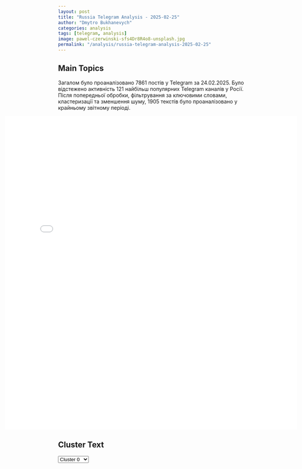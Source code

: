 ```yaml
---
layout: post
title: "Russia Telegram Analysis - 2025-02-25"
author: "Dmytro Bukhanevych"
categories: analysis
tags: [telegram, analysis]
image: pawel-czerwinski-sfs4Dr8R4o8-unsplash.jpg
permalink: "/analysis/russia-telegram-analysis-2025-02-25"
---
```


<style>
    /* Adjusting iframe-container styles */
    .wide-iframe-container {
        width: calc(100% + 30vw);  /* Extending the width */
        margin-left: -15vw;       /* Negative margin to push to the left */
        overflow: hidden;         /* In case the iframe content spills over */
    }

    .wide-iframe-container iframe {
        width: 100%;  /* Making the iframe take the full width of its container */
        border: none; /* Removing any borders from the iframe */
    }

    /* Toggle mechanism */
    .hidden {
        display: none;
    }
    
    .show-content-target:checked + .show-content {
        display: block;
    }
</style>

<h2>Main Topics</h2>
<p>Загалом було проаналізовано 7861 постів у Telegram за 24.02.2025. Було відстежено активність 121 найбільш популярних Telegram каналів у Росії. Після попередньої обробки, фільтрування за ключовими словами, кластеризації та зменшення шуму, 1905 текстів було проаналізовано у крайньому звітному періоді.</p>
<!-- Embedding Main Plotly Visualization -->
<div class="wide-iframe-container">
    <iframe src="{{site.baseurl}}/visualizations/2025-02-25/fig_topics_time.html" height="850"></iframe>
</div>


<h2>Cluster Text</h2>

<!-- Dropdown to select a cluster -->
<select id="clusterSelector" onchange="displayClusterText()">
<option value="0">Cluster 0</option><option value="1">Cluster 1</option><option value="2">Cluster 2</option><option value="3">Cluster 3</option><option value="4">Cluster 4</option><option value="5">Cluster 5</option><option value="6">Cluster 6</option><option value="7">Cluster 7</option><option value="8">Cluster 8</option><option value="9">Cluster 9</option><option value="10">Cluster 10</option><option value="11">Cluster 11</option><option value="12">Cluster 12</option><option value="13">Cluster 13</option><option value="14">Cluster 14</option><option value="15">Cluster 15</option><option value="16">Cluster 16</option><option value="17">Cluster 17</option><option value="18">Cluster 18</option><option value="19">Cluster 19</option>
</select>

<!-- Display area for the selected cluster's text -->
<div id="clusterTextDisplay" class="hidden"></div>

<script type="text/javascript">
    var clusterDetails = {"0": "<b>Total Posts:</b> 719<br><b>Date:</b> 2025-02-24 20:57:53+00:00<br><b>Author:</b> e1_news<br><b>Link:</b> https://t.me/s/e1_news/176972<br><b>Subscribers:</b> 354816<br><b>Text:</b> \u0422\u0435\u043a\u0441\u0442: \u0412\u043b\u0430\u0434\u0438\u043c\u0438\u0440 \u041f\u0443\u0442\u0438\u043d \u0442\u043e\u043b\u044c\u043a\u043e \u0447\u0442\u043e \u043f\u0440\u043e\u0432\u0435\u043b \u0441\u043e\u0432\u0435\u0449\u0430\u043d\u0438\u0435 \u043f\u043e \u0440\u0435\u0434\u043a\u043e\u0437\u0435\u043c\u0435\u043b\u044c\u043d\u044b\u043c \u043c\u0435\u0442\u0430\u043b\u043b\u0430\u043c. \u041e\u043d \u0441\u0434\u0435\u043b\u0430\u043b \u0440\u044f\u0434 \u0432\u0430\u0436\u043d\u044b\u0445 \u0437\u0430\u044f\u0432\u043b\u0435\u043d\u0438\u0439 \u043e \u0441\u043e\u0442\u0440\u0443\u0434\u043d\u0438\u0447\u0435\u0441\u0442\u0432\u0435 \u0420\u043e\u0441\u0441\u0438\u0438 \u0438 \u0421\u0428\u0410, \u0430 \u0442\u0430\u043a\u0436\u0435 \u043e \u0441\u0443\u0434\u044c\u0431\u0435 \u0423\u043a\u0440\u0430\u0438\u043d\u044b.\u041e \u0417\u0435\u043b\u0435\u043d\u0441\u043a\u043e\u043c:\u25aa\ufe0f\u043e\u043d \u0437\u0430\u0433\u043d\u0430\u043b \u0441\u0435\u0431\u044f \u0432 \u0442\u0443\u043f\u0438\u043a \u0443\u043a\u0430\u0437\u043e\u043c \u043e \u0437\u0430\u043f\u0440\u0435\u0442\u0435 \u043f\u0435\u0440\u0435\u0433\u043e\u0432\u043e\u0440\u043e\u0432 \u0441 \u0420\u0424;\u25aa\ufe0f\u0417\u0435\u043b\u0435\u043d\u0441\u043a\u0438\u0439 \u044f\u0432\u043b\u044f\u0435\u0442\u0441\u044f \u0444\u0430\u043a\u0442\u043e\u0440\u043e\u043c \u0440\u0430\u0437\u043b\u043e\u0436\u0435\u043d\u0438\u044f \u043e\u0431\u0449\u0435\u0441\u0442\u0432\u0430, \u0430\u0440\u043c\u0438\u0438 \u0438 \u0433\u043e\u0441\u0443\u0434\u0430\u0440\u0441\u0442\u0432\u0430 \u043d\u0430 \u0423\u043a\u0440\u0430\u0438\u043d\u0435, \u0435\u0433\u043e \u0443\u0445\u043e\u0434 \u0431\u044b\u043b \u0431\u044b \u0441\u0442\u0440\u0430\u043d\u0435 \u043d\u0430 \u0440\u0443\u043a\u0443;\u25aa\ufe0f\u0417\u0435\u043b\u0435\u043d\u0441\u043a\u0438\u0439 \u0438\u0437\u0431\u0435\u0433\u0430\u0435\u0442 \u0432\u044b\u0431\u043e\u0440\u043e\u0432, \u0442\u0430\u043a \u043a\u0430\u043a \u0435\u0433\u043e \u0448\u0430\u043d\u0441\u044b \u043f\u043e\u0431\u0435\u0434\u0438\u0442\u044c \u043d\u0430 \u043d\u0438\u0445 \u043d\u0443\u043b\u0435\u0432\u044b\u0435;\u2014 \u0414\u0435\u043b\u043e \u0432 \u0442\u043e\u043c, \u0447\u0442\u043e [\u0417\u0435\u043b\u0435\u043d\u0441\u043a\u0438\u0439] \u0443\u043a\u043b\u043e\u043d\u044f\u0435\u0442\u0441\u044f \u043e\u0442 \u044d\u0442\u0438\u0445 \u043f\u0435\u0440\u0435\u0433\u043e\u0432\u043e\u0440\u043e\u0432. \u041f\u043e\u0447\u0435\u043c\u0443? \u041f\u043e\u0442\u043e\u043c\u0443 \u0447\u0442\u043e \u0432 \u0441\u043b\u0443\u0447\u0430\u0435 \u043d\u0430\u0447\u0430\u043b\u0430 \u044d\u0442\u0438\u0445 \u043f\u0435\u0440\u0435\u0433\u043e\u0432\u043e\u0440\u043e\u0432, \u044d\u0442\u043e \u0440\u0430\u043d\u043e \u0438\u043b\u0438 \u043f\u043e\u0437\u0434\u043d\u043e, \u0441\u043a\u043e\u0440\u0435\u0435 \u0432\u0441\u0435\u0433\u043e, \u0434\u043e\u0441\u0442\u0430\u0442\u043e\u0447\u043d\u043e \u0431\u044b\u0441\u0442\u0440\u043e, \u043f\u0440\u0438\u0432\u0435\u0434\u0435\u0442 \u043a \u043d\u0435\u043e\u0431\u0445\u043e\u0434\u0438\u043c\u043e\u0441\u0442\u0438 \u043e\u0442\u043c\u0435\u043d\u044b \u0432\u043e\u0435\u043d\u043d\u043e\u0433\u043e \u043f\u043e\u043b\u043e\u0436\u0435\u043d\u0438\u044f. \u0410 \u043a\u0430\u043a \u0442\u043e\u043b\u044c\u043a\u043e \u044d\u0442\u043e \u043f\u0440\u043e\u0438\u0437\u043e\u0439\u0434\u0435\u0442, \u0441\u0440\u0430\u0437\u0443 \u043d\u0430\u0434\u043e \u0438\u0434\u0442\u0438 \u043d\u0430 \u0432\u044b\u0431\u043e\u0440\u044b, \u2014 \u0441\u043a\u0430\u0437\u0430\u043b \u041f\u0443\u0442\u0438\u043d \u0436\u0443\u0440\u043d\u0430\u043b\u0438\u0441\u0442\u0443 \u0412\u0413\u0422\u0420\u041a \u041f\u0430\u0432\u043b\u0443 \u0417\u0430\u0440\u0443\u0431\u0438\u043d\u0443.\u041e \u0432\u043e\u0437\u043c\u043e\u0436\u043d\u043e\u043c \u043c\u0438\u0440\u0435:\u25aa\ufe0f\u0420\u043e\u0441\u0441\u0438\u044f \u0438 \u0421\u0428\u0410 \u0445\u043e\u0442\u044f\u0442 \u0434\u043e\u0431\u0438\u0442\u044c\u0441\u044f \u043c\u0438\u0440\u0430 \u043d\u0430 \u0423\u043a\u0440\u0430\u0438\u043d\u0435 \u043a\u0430\u043a \u043c\u043e\u0436\u043d\u043e \u0441\u043a\u043e\u0440\u0435\u0435. \u041f\u0440\u0438 \u044d\u0442\u043e\u043c \u0420\u043e\u0441\u0441\u0438\u044f \u043d\u0438\u0447\u0435\u0433\u043e \u043d\u0435 \u0438\u043c\u0435\u0435\u0442 \u043f\u0440\u043e\u0442\u0438\u0432 \u0441\u043e\u0445\u0440\u0430\u043d\u0435\u043d\u0438\u044f \u0443\u043a\u0440\u0430\u0438\u043d\u0441\u043a\u043e\u0439 \u0433\u043e\u0441\u0443\u0434\u0430\u0440\u0441\u0442\u0432\u0435\u043d\u043d\u043e\u0441\u0442\u0438. \u041e\u0434\u043d\u0430\u043a\u043e, \u043f\u043e\u0434\u0447\u0435\u0440\u043a\u043d\u0443\u043b \u041f\u0443\u0442\u0438\u043d, \u0423\u043a\u0440\u0430\u0438\u043d\u0430 \u043d\u0435 \u0434\u043e\u043b\u0436\u043d\u0430 \u0438\u0441\u043f\u043e\u043b\u044c\u0437\u043e\u0432\u0430\u0442\u044c\u0441\u044f \u043a\u0430\u043a \u043f\u043b\u0430\u0446\u0434\u0430\u0440\u043c \u043f\u0440\u043e\u0442\u0438\u0432 \u0420\u0424.\u041e \u0441\u043e\u0442\u0440\u0443\u0434\u043d\u0438\u0447\u0435\u0441\u0442\u0432\u0435 \u0441 \u0421\u0428\u0410:\u25aa\ufe0f\u041f\u0443\u0442\u0438\u043d \u043c\u043d\u043e\u0433\u043e \u0441\u043a\u0430\u0437\u0430\u043b \u043e \u0440\u0435\u0434\u043a\u043e\u0437\u0435\u043c\u0435\u043b\u044c\u043d\u044b\u0445 \u043c\u0435\u0442\u0430\u043b\u043b\u0430\u0445. \u041e\u043d \u043d\u0430\u0437\u0432\u0430\u043b \u0438\u0445 \u0432\u0430\u0436\u043d\u0435\u0439\u0448\u0435\u0439 \u0440\u0435\u0441\u0443\u0440\u0441\u043d\u043e\u0439 \u0431\u0430\u0437\u043e\u0439 \u0441\u043e\u0432\u0440\u0435\u043c\u0435\u043d\u043d\u043e\u0439 \u044d\u043a\u043e\u043d\u043e\u043c\u0438\u043a\u0438 \u0438 \u043f\u043e\u0434\u0447\u0435\u0440\u043a\u043d\u0443\u043b, \u0447\u0442\u043e \u0420\u043e\u0441\u0441\u0438\u044f \u2014 \u043e\u0434\u0438\u043d \u0438\u0437 \u043c\u0438\u0440\u043e\u0432\u044b\u0445 \u043b\u0438\u0434\u0435\u0440\u043e\u0432 \u043f\u043e \u0438\u043c \u0437\u0430\u043f\u0430\u0441\u0430\u043c. \u041f\u0440\u0438 \u044d\u0442\u043e\u043c \u0420\u043e\u0441\u0441\u0438\u044f \u0433\u043e\u0442\u043e\u0432\u0430 \u0441\u043e\u0442\u0440\u0443\u0434\u043d\u0438\u0447\u0430\u0442\u044c \u0441 \u0421\u0428\u0410 \u043f\u043e \u044d\u0442\u0438\u043c \u043c\u0435\u0442\u0430\u043b\u043b\u0430\u043c \u2014 \u0432 \u0442\u043e\u043c \u0447\u0438\u0441\u043b\u0435 \u0432 \u0414\u043e\u043d\u0431\u0430\u0441\u0441\u0435 \u0438 \u041d\u043e\u0432\u043e\u0440\u043e\u0441\u0441\u0438\u0438.\u25aa\ufe0f\u041f\u0440\u0435\u0437\u0438\u0434\u0435\u043d\u0442 \u043f\u0440\u0435\u0434\u043b\u043e\u0436\u0438\u043b \u043a\u043e\u043d\u043a\u0440\u0435\u0442\u043d\u044b\u0439 \u043f\u0440\u043e\u0435\u043a\u0442. \u0418\u043c \u043c\u043e\u0433\u043b\u0430 \u0431\u044b \u0431\u044b\u0442\u044c \u0441\u043e\u0432\u043c\u0435\u0441\u0442\u043d\u0430\u044f \u0440\u0430\u0431\u043e\u0442\u0430 \u0421\u0428\u0410 \u0438 \u0420\u0424 \u043f\u043e \u043f\u0440\u043e\u0438\u0437\u0432\u043e\u0434\u0441\u0442\u0432\u0443 \u0430\u043b\u044e\u043c\u0438\u043d\u0438\u044f \u0432 \u041a\u0440\u0430\u0441\u043d\u043e\u044f\u0440\u0441\u043a\u043e\u043c \u043a\u0440\u0430\u0435. \u041f\u0443\u0442\u0438\u043d \u0433\u043e\u0442\u043e\u0432 \u043f\u0440\u0438\u0433\u043b\u0430\u0441\u0438\u0442\u044c \u0442\u0443\u0434\u0430 \u0430\u043c\u0435\u0440\u0438\u043a\u0430\u043d\u0441\u043a\u0438\u0435 \u043a\u043e\u043c\u043f\u0430\u043d\u0438\u0438, \u0438\u043d\u0432\u0435\u0441\u0442\u0438\u0446\u0438\u0438 \u043f\u0440\u0435\u0437\u0438\u0434\u0435\u043d\u0442 \u043e\u0446\u0435\u043d\u0438\u043b \u0432 15 \u043c\u0438\u043b\u043b\u0438\u0430\u0440\u0434\u043e\u0432 \u0434\u043e\u043b\u043b\u0430\u0440\u043e\u0432.\u25aa\ufe0f\u0422\u0430\u043a\u0436\u0435 \u0420\u043e\u0441\u0441\u0438\u044f \u0433\u043e\u0442\u043e\u0432\u0430 \u0432\u043c\u0435\u0441\u0442\u0435 \u0441 \u0421\u0428\u0410 \u0441\u043e\u043a\u0440\u0430\u0449\u0430\u0442\u044c \u0432\u043e\u0435\u043d\u043d\u044b\u0435 \u0431\u044e\u0434\u0436\u0435\u0442\u044b. \u041f\u0443\u0442\u0438\u043d \u0441\u0447\u0438\u0442\u0430\u0435\u0442 \u0445\u043e\u0440\u043e\u0448\u0435\u0439 \u0438\u0434\u0435\u0435\u0439, \u0447\u0442\u043e\u0431\u044b \u0438 \u0421\u0428\u0410, \u0438 \u0420\u0424 \u0441\u043e\u043a\u0440\u0430\u0442\u0438\u043b\u0438 \u043e\u0431\u043e\u0440\u043e\u043d\u043d\u044b\u0435 \u0440\u0430\u0441\u0445\u043e\u0434\u044b \u043d\u0430 50%. \u0422\u0430\u043a\u0436\u0435 \u043a \u044d\u0442\u043e\u0439 \u0441\u0434\u0435\u043b\u043a\u0435 \u043c\u043e\u0433 \u0431\u044b \u043f\u0440\u0438\u0441\u043e\u0435\u0434\u0438\u043d\u0438\u0442\u044c\u0441\u044f \u041a\u0438\u0442\u0430\u0439.\ud83d\udd33 \u041f\u043e\u0434\u043f\u0438\u0448\u0438\u0441\u044c \u043d\u0430 @e1_news", "1": "<b>Total Posts:</b> 91<br><b>Date:</b> 2025-02-24 02:59:57+00:00<br><b>Author:</b> ostashkonews<br><b>Link:</b> https://t.me/s/OstashkoNews/171509<br><b>Subscribers:</b> 401696<br><b>Text:</b> \u0422\u0435\u043a\u0441\u0442: \ud83d\udd55 \u0413\u043b\u0430\u0432\u043d\u044b\u0435 \u0441\u043e\u0431\u044b\u0442\u0438\u044f \u043d\u0430 06:00:\u25aa\ufe0f\u0428\u0432\u0435\u0446\u0438\u044f \u043f\u0435\u0440\u0435\u0434\u0430\u0441\u0442 \u0423\u043a\u0440\u0430\u0438\u043d\u0435 \u0441\u0438\u0441\u0442\u0435\u043c\u044b \u041f\u0412\u041e \u043d\u0430 $113 \u043c\u043b\u043d\u25aa\ufe0f\u0423\u043a\u0440\u0430\u0438\u043d\u0430 \u0431\u0443\u0434\u0435\u0442 \u0432\u044b\u043f\u043b\u0430\u0447\u0438\u0432\u0430\u0442\u044c \u0421\u0428\u0410 \u043a\u043e\u043c\u043f\u0435\u043d\u0441\u0430\u0446\u0438\u044e \u0437\u0430 \u043f\u043e\u043c\u043e\u0449\u044c \u0441\u043e\u0442\u043d\u0438 \u043b\u0435\u0442 \u2014 The Economist\u25aa\ufe0f\u0421\u0428\u0410 \u043f\u0435\u0440\u0435\u0441\u043c\u0430\u0442\u0440\u0438\u0432\u0430\u044e\u0442 \u043f\u043e\u0434\u0445\u043e\u0434 \u043a \u043e\u0442\u043d\u043e\u0448\u0435\u043d\u0438\u044f\u043c \u0441 \u0420\u043e\u0441\u0441\u0438\u0435\u0439 \u2014 \u041c\u0430\u0439\u043a \u0423\u043e\u043b\u0442\u0446\u25aa\ufe0f\u0417\u0435\u043b\u0435\u043d\u0441\u043a\u0438\u0439 \u0437\u0430\u044f\u0432\u0438\u043b \u043e \u043f\u043b\u0430\u043d\u0430\u0445 \u0441\u043e\u0437\u0434\u0430\u0442\u044c \u00ab\u041d\u0410\u0422\u041e \u0432\u043d\u0443\u0442\u0440\u0438 \u0423\u043a\u0440\u0430\u0438\u043d\u044b\u00bb", "2": "<b>Total Posts:</b> 124<br><b>Date:</b> 2025-02-24 16:52:23+00:00<br><b>Author:</b> solovievlive<br><b>Link:</b> https://t.me/s/SolovievLive/312665<br><b>Subscribers:</b> 1299458<br><b>Text:</b> \u0422\u0435\u043a\u0441\u0442: \ud83d\udd34\ud83d\udd34\ud83d\udd34 \u0421\u043e\u0435\u0434\u0438\u043d\u0435\u043d\u043d\u044b\u0435 \u0428\u0442\u0430\u0442\u044b \u043d\u0435 \u043f\u043e\u0434\u0434\u0435\u0440\u0436\u0438\u0432\u0430\u044e\u0442 \u0430\u043d\u0442\u0438\u0440\u043e\u0441\u0441\u0438\u0439\u0441\u043a\u0438\u0439 \u043f\u0440\u043e\u0435\u043a\u0442 \u0440\u0435\u0437\u043e\u043b\u044e\u0446\u0438\u0438 \u0413\u0435\u043d\u0430\u0441\u0441\u0430\u043c\u0431\u043b\u0435\u0438 \u041e\u041e\u041d \u043f\u043e \u0423\u043a\u0440\u0430\u0438\u043d\u0435, \u043f\u0440\u0438\u0437\u044b\u0432\u0430\u044e\u0442 \u0435\u0433\u043e \u043e\u0442\u043e\u0437\u0432\u0430\u0442\u044c, \u0441\u043e\u043e\u0431\u0449\u0438\u043b\u0430 \u0430\u043c\u0435\u0440\u0438\u043a\u0430\u043d\u0441\u043a\u0438\u0439 \u043f\u0440\u0435\u0434\u0441\u0442\u0430\u0432\u0438\u0442\u0435\u043b\u044c.  \u041f\u0440\u0435\u0434\u0441\u0442\u0430\u0432\u0438\u0442\u0435\u043b\u044c \u0421\u0428\u0410 \u0432 \u0413\u0410 \u041e\u041e\u041d \u043f\u0440\u0438\u0437\u0432\u0430\u043b \u0423\u043a\u0440\u0430\u0438\u043d\u0443 \u0441\u043d\u044f\u0442\u044c \u0441 \u0433\u043e\u043b\u043e\u0441\u043e\u0432\u0430\u043d\u0438\u044f \u043f\u0440\u043e\u0435\u043a\u0442 \u0430\u043d\u0442\u0438\u0440\u043e\u0441\u0441\u0438\u0439\u0441\u043a\u043e\u0439 \u0440\u0435\u0437\u043e\u043b\u044e\u0446\u0438\u0438\u2026", "3": "<b>Total Posts:</b> 24<br><b>Date:</b> 2025-02-24 19:39:31+00:00<br><b>Author:</b> rusich_army<br><b>Link:</b> https://t.me/s/rusich_army/21150<br><b>Subscribers:</b> 1170811<br><b>Text:</b> \u0422\u0435\u043a\u0441\u0442: \ud83e\udd19 \u0422\u0440\u0430\u043c\u043f \u0437\u0430\u043a\u0440\u044b\u0432\u0430\u0435\u0442 \u0431\u0430\u0437\u0443 \u041d\u0410\u0422\u041e \u0432 \u0433\u0440\u0435\u0447\u0435\u0441\u043a\u043e\u043c \u0410\u043b\u0435\u043a\u0441\u0430\u043d\u0434\u0440\u0443\u043f\u043e\u043b\u0438\u0441\u0435, \u0438\u0433\u0440\u0430\u044e\u0449\u0443\u044e \u043a\u043b\u044e\u0447\u0435\u0432\u0443\u044e \u0440\u043e\u043b\u044c \u0432 \u043f\u043e\u0441\u0442\u0430\u0432\u043a\u0430\u0445 \u043e\u0440\u0443\u0436\u0438\u044f \u0423\u043a\u0440\u0430\u0438\u043d\u0435\u0413\u0440\u0435\u0447\u0435\u0441\u043a\u0430\u044f \u0433\u0430\u0437\u0435\u0442\u0430 \u00ab\u0414\u0435\u043c\u043e\u043a\u0440\u0430\u0442\u0438\u044f\u00bb \u043f\u0438\u0448\u0435\u0442, \u0447\u0442\u043e \u0430\u043c\u0435\u0440\u0438\u043a\u0430\u043d\u0446\u044b \u0437\u0430\u043a\u0440\u044b\u0432\u0430\u044e\u0442 \u0441\u0432\u043e\u044e \u0431\u0430\u0437\u0443 \u0432 \u0410\u043b\u0435\u043a\u0441\u0430\u043d\u0434\u0440\u0443\u043f\u043e\u043b\u0438\u0441\u0435. \u042d\u0442\u0430 \u0431\u0430\u0437\u0430 \u0441\u0442\u0430\u043b\u0430 \u043a\u043b\u044e\u0447\u0435\u0432\u043e\u0439 \u0432 \u043b\u043e\u0433\u0438\u0441\u0442\u0438\u0447\u0435\u0441\u043a\u043e\u043c \u043c\u0430\u0440\u0448\u0440\u0443\u0442\u0435 \u0421\u0428\u0410 \u043f\u043e \u043f\u043e\u0441\u0442\u0430\u0432\u043a\u0430\u043c \u043e\u0440\u0443\u0436\u0438\u044f \u0423\u043a\u0440\u0430\u0438\u043d\u0435.\u041a\u0440\u043e\u043c\u0435 \u0442\u043e\u0433\u043e, \u0434\u0430\u043d\u043d\u044b\u0439 \u043e\u0431\u044a\u0435\u043a\u0442 \u0430\u043a\u0442\u0438\u0432\u043d\u043e \u043d\u0430\u0447\u0430\u043b\u0438 \u0438\u0441\u043f\u043e\u043b\u044c\u0437\u043e\u0432\u0430\u0442\u044c \u043f\u043e\u0434\u0440\u0430\u0437\u0434\u0435\u043b\u0435\u043d\u0438\u044f \u041d\u0410\u0422\u041e \u0432 \u0440\u0430\u043c\u043a\u0430\u0445 \u0440\u043e\u0442\u0430\u0446\u0438\u0438 \u043f\u0435\u0440\u0435\u0434\u043e\u0432\u044b\u0445 \u0444\u043e\u0440\u043c\u0438\u0440\u043e\u0432\u0430\u043d\u0438\u0439 \u043d\u0430 \u0432\u043e\u0441\u0442\u043e\u0447\u043d\u043e\u043c \u0444\u043b\u0430\u043d\u0433\u0435. \u041a \u043f\u0440\u0438\u043c\u0435\u0440\u0443, \u0430\u043c\u0435\u0440\u0438\u043a\u0430\u043d\u0441\u043a\u0438\u0435 \u0432\u043e\u0439\u0441\u043a\u0430 \u043e\u0441\u0443\u0449\u0435\u0441\u0442\u0432\u043b\u044f\u043b\u0438 \u043f\u0435\u0440\u0435\u0431\u0440\u043e\u0441\u043a\u0443 \u0442\u0435\u0445\u043d\u0438\u043a\u0438 \u0432 \u0420\u0443\u043c\u044b\u043d\u0438\u044e \u043f\u043e \u043c\u043e\u0440\u044e \u0447\u0435\u0440\u0435\u0437 \u0413\u0440\u0435\u0446\u0438\u044e.\u0412 \u0441\u043b\u0443\u0447\u0430\u0435 \u0435\u0441\u043b\u0438 \u0438\u043d\u0444\u043e\u0440\u043c\u0430\u0446\u0438\u044f \u043e\u043a\u0430\u0436\u0435\u0442\u0441\u044f \u0432\u0435\u0440\u043d\u043e\u0439, \u0442\u043e \u0434\u043b\u044f \u0423\u043a\u0440\u0430\u0438\u043d\u044b \u044d\u0442\u043e \u0434\u0435\u0439\u0441\u0442\u0432\u0438\u0442\u0435\u043b\u044c\u043d\u043e \u0442\u0440\u0435\u0432\u043e\u0436\u043d\u044b\u0439 \u0437\u043d\u0430\u043a, \u0442\u0430\u043a \u043a\u0430\u043a \u043f\u043e\u0442\u043e\u043a\u0438 \u0432\u043e\u0435\u043d\u043d\u043e\u0439 \u043f\u043e\u043c\u043e\u0449\u0438 \u0441\u043d\u0438\u0437\u044f\u0442\u0441\u044f. \u041d\u043e \u043f\u0440\u0438 \u044d\u0442\u043e\u043c \u0432\u0430\u0436\u043d\u043e \u043f\u043e\u043d\u0438\u043c\u0430\u0442\u044c, \u0447\u0442\u043e \u0410\u043b\u0435\u043a\u0441\u0430\u043d\u0434\u0440\u0443\u043f\u043e\u043b\u0438\u0441 \u043d\u0435 \u0431\u044b\u043b \u043e\u0441\u043d\u043e\u0432\u043d\u044b\u043c \u0442\u0440\u0430\u043d\u0437\u0438\u0442\u043d\u044b\u043c \u043f\u0443\u0442\u0435\u043c.\u0410\u043c\u0435\u0440\u0438\u043a\u0430\u043d\u0446\u044b \u0434\u043e\u0441\u0442\u0430\u0432\u043b\u044f\u043b\u0438 \u0432\u043e\u043e\u0440\u0443\u0436\u0435\u043d\u0438\u0435 \u0438 \u0442\u0435\u0445\u043d\u0438\u043a\u0443 \u0434\u0435\u0432\u0435\u0440\u0441\u0438\u0444\u0438\u0446\u0438\u0440\u043e\u0432\u0430\u043d\u043d\u043e, \u0438\u0441\u043f\u043e\u043b\u044c\u0437\u0443\u044f \u043d\u0435 \u0442\u043e\u043b\u044c\u043a\u043e \u0413\u0440\u0435\u0446\u0438\u044e, \u043d\u043e \u0438 \u041d\u0438\u0434\u0435\u0440\u043b\u0430\u043d\u0434\u044b, \u0411\u0435\u043b\u044c\u0433\u0438\u044e \u0438 \u0413\u0435\u0440\u043c\u0430\u043d\u0438\u044e \u0441 \u041f\u043e\u043b\u044c\u0448\u0435\u0439, \u0442\u0430\u043a \u0447\u0442\u043e \u0437\u0430\u043a\u0440\u044b\u0442\u0438\u0435 \u043e\u0434\u043d\u043e\u0433\u043e \u043f\u043e\u0440\u0442\u0430 \u043d\u0435 \u0431\u0443\u0434\u0435\u0442 \u043e\u0437\u043d\u0430\u0447\u0430\u0442\u044c \u0444\u0430\u043a\u0442\u0438\u0447\u0435\u0441\u043a\u043e\u0435 \u043f\u0440\u0435\u043a\u0440\u0430\u0449\u0435\u043d\u0438\u0435 \u043f\u043e\u043c\u043e\u0449\u0438. \u0422\u0435\u043c \u0431\u043e\u043b\u0435\u0435 \u0443 \u0421\u0428\u0410 \u043d\u0430\u043b\u0430\u0436\u0435\u043d \u0432\u043e\u0437\u0434\u0443\u0448\u043d\u044b\u0439 \u043c\u043e\u0441\u0442 \u0434\u043b\u044f \u0442\u0440\u0430\u043d\u0441\u043f\u043e\u0440\u0442\u0438\u0440\u043e\u0432\u043a\u0438 \u043d\u0435\u043e\u0431\u0445\u043e\u0434\u0438\u043c\u043e\u0433\u043e. \u0410 \u0437\u0430\u043a\u0440\u044b\u0442\u0438\u0435 \u0431\u0430\u0437\u044b \u0432 \u0413\u0440\u0435\u0446\u0438\u0438 \u044d\u0442\u043e \u0441\u043a\u043e\u0440\u0435\u0435 \u0441\u043f\u043e\u0441\u043e\u0431 \u0441\u043e\u043a\u0440\u0430\u0442\u0438\u0442\u044c \u0432\u043e\u0435\u043d\u043d\u044b\u0435 \u0440\u0430\u0441\u0445\u043e\u0434\u044b \u2013 \u0442\u043e, \u0447\u0442\u043e \u0434\u0435\u043a\u043b\u0430\u0440\u0438\u0440\u043e\u0432\u0430\u043b \u0422\u0440\u0430\u043c\u043f \u0432 \u043d\u0430\u0447\u0430\u043b\u0435 \u0441\u0432\u043e\u0435\u0433\u043e \u0441\u0440\u043e\u043a\u0430.\u0410\u0440\u0445\u0430\u043d\u0433\u0435\u043b \u0421\u043f\u0435\u0446\u043d\u0430\u0437\u0430. \u041f\u043e\u0434\u043f\u0438\u0441\u0430\u0442\u044c\u0441\u044f.\ud83d\udd39\ud83d\udd39\ud83d\udd39\ud83d\udd39\ud83d\udd39", "4": "<b>Total Posts:</b> 233<br><b>Date:</b> 2025-02-24 19:59:57+00:00<br><b>Author:</b> mod_russia<br><b>Link:</b> https://t.me/s/mod_russia/49374<br><b>Subscribers:</b> 625140<br><b>Text:</b> \u0422\u0435\u043a\u0441\u0442: \ud83d\uddd3 \u0413\u043b\u0430\u0432\u043d\u043e\u0435 \u0437\u0430 \u0434\u0435\u043d\u044c\u25ab\ufe0f \u041f\u043e\u0434\u0440\u0430\u0437\u0434\u0435\u043b\u0435\u043d\u0438\u044f \u0433\u0440\u0443\u043f\u043f\u0438\u0440\u043e\u0432\u043a\u0438 \u0432\u043e\u0439\u0441\u043a \u00ab\u0417\u0430\u043f\u0430\u0434\u00bb \u0443\u043b\u0443\u0447\u0448\u0438\u043b\u0438 \u0442\u0430\u043a\u0442\u0438\u0447\u0435\u0441\u043a\u043e\u0435 \u043f\u043e\u043b\u043e\u0436\u0435\u043d\u0438\u0435, \u0430\u043a\u0442\u0438\u0432\u043d\u044b\u043c\u0438 \u0434\u0435\u0439\u0441\u0442\u0432\u0438\u044f\u043c\u0438 \u043e\u0441\u0432\u043e\u0431\u043e\u0434\u0438\u043b\u0438 \u043d\u0430\u0441\u0435\u043b\u0435\u043d\u043d\u044b\u0439 \u043f\u0443\u043d\u043a\u0442 \u0422\u043e\u043f\u043e\u043b\u0438 \u0425\u0430\u0440\u044c\u043a\u043e\u0432\u0441\u043a\u043e\u0439 \u043e\u0431\u043b\u0430\u0441\u0442\u0438. \u25ab\ufe0f \u0412\u043e\u043e\u0440\u0443\u0436\u0435\u043d\u043d\u044b\u0435 \u0421\u0438\u043b\u044b \u0420\u043e\u0441\u0441\u0438\u0439\u0441\u043a\u043e\u0439 \u0424\u0435\u0434\u0435\u0440\u0430\u0446\u0438\u0438 \u043f\u0440\u043e\u0434\u043e\u043b\u0436\u0430\u044e\u0442 \u0440\u0430\u0437\u0433\u0440\u043e\u043c \u0444\u043e\u0440\u043c\u0438\u0440\u043e\u0432\u0430\u043d\u0438\u0439 \u0412\u0421\u0423 \u043d\u0430 \u0442\u0435\u0440\u0440\u0438\u0442\u043e\u0440\u0438\u0438 \u041a\u0443\u0440\u0441\u043a\u043e\u0439 \u043e\u0431\u043b\u0430\u0441\u0442\u0438. \u0417\u0430 \u0441\u0443\u0442\u043a\u0438 \u043f\u043e\u0442\u0435\u0440\u0438 \u0412\u0421\u0423 \u0441\u043e\u0441\u0442\u0430\u0432\u0438\u043b\u0438 \u0431\u043e\u043b\u0435\u0435 255 \u0432\u043e\u0435\u043d\u043d\u043e\u0441\u043b\u0443\u0436\u0430\u0449\u0438\u0445, \u0443\u043d\u0438\u0447\u0442\u043e\u0436\u0435\u043d\u044b \u0442\u0440\u0438 \u0442\u0430\u043d\u043a\u0430, \u0431\u0440\u043e\u043d\u0435\u0442\u0440\u0430\u043d\u0441\u043f\u043e\u0440\u0442\u0435\u0440, 26 \u0431\u043e\u0435\u0432\u044b\u0445 \u0431\u0440\u043e\u043d\u0438\u0440\u043e\u0432\u0430\u043d\u043d\u044b\u0445 \u043c\u0430\u0448\u0438\u043d, 24 \u0430\u0432\u0442\u043e\u043c\u043e\u0431\u0438\u043b\u044f, \u043f\u0443\u0441\u043a\u043e\u0432\u0430\u044f \u0443\u0441\u0442\u0430\u043d\u043e\u0432\u043a\u0430 \u0438 \u0440\u0430\u0434\u0438\u043e\u043b\u043e\u043a\u0430\u0446\u0438\u043e\u043d\u043d\u0430\u044f \u0441\u0442\u0430\u043d\u0446\u0438\u044f \u0437\u0435\u043d\u0438\u0442\u043d\u043e\u0433\u043e \u0440\u0430\u043a\u0435\u0442\u043d\u043e\u0433\u043e \u043a\u043e\u043c\u043f\u043b\u0435\u043a\u0441\u0430 \u0421-300\u0412, \u0434\u0432\u0430 \u0430\u0440\u0442\u0438\u043b\u043b\u0435\u0440\u0438\u0439\u0441\u043a\u0438\u0445 \u043e\u0440\u0443\u0434\u0438\u044f, \u0442\u0440\u0438 \u043c\u0438\u043d\u043e\u043c\u0435\u0442\u0430, \u0434\u0432\u0435 \u0441\u0442\u0430\u043d\u0446\u0438\u0438 \u0440\u0430\u0434\u0438\u043e\u044d\u043b\u0435\u043a\u0442\u0440\u043e\u043d\u043d\u043e\u0439 \u0431\u043e\u0440\u044c\u0431\u044b, \u043e\u0434\u043d\u0430 \u0435\u0434\u0438\u043d\u0438\u0446\u0430 \u0438\u043d\u0436\u0435\u043d\u0435\u0440\u043d\u043e\u0439 \u0442\u0435\u0445\u043d\u0438\u043a\u0438. \u25ab\ufe0f \u041e\u043f\u0443\u0431\u043b\u0438\u043a\u043e\u0432\u0430\u043d\u044b \u043a\u0430\u0434\u0440\u044b \u0431\u043e\u0435\u0432\u043e\u0439 \u0440\u0430\u0431\u043e\u0442\u044b \u044d\u043a\u0438\u043f\u0430\u0436\u0435\u0439 \u0422-72\u04113\u041c, \u0441\u043f\u0435\u0446\u0438\u0430\u043b\u0438\u0441\u0442\u043e\u0432 \u0440\u0435\u043c\u043e\u043d\u0442\u043d\u044b\u0445 \u043f\u043e\u0434\u0440\u0430\u0437\u0434\u0435\u043b\u0435\u043d\u0438\u0439, \u0440\u0430\u0441\u0447\u0435\u0442\u043e\u0432 \u0420\u0421\u0417\u041e \u00ab\u0413\u0440\u0430\u0434\u00bb \u0438 \u043e\u043f\u0435\u0440\u0430\u0442\u043e\u0440\u043e\u0432 \u0411\u043f\u041b\u0410.\u25ab\ufe0f \u0423 \u043f\u043e\u0431\u0435\u0440\u0435\u0436\u044c\u044f \u0418\u043d\u0434\u043e\u043d\u0435\u0437\u0438\u0438 \u0441\u043e\u0441\u0442\u043e\u044f\u043b\u0441\u044f \u0444\u0438\u043d\u0430\u043b\u044c\u043d\u044b\u0439 \u044d\u0442\u0430\u043f \u043c\u0435\u0436\u0434\u0443\u043d\u0430\u0440\u043e\u0434\u043d\u043e\u0433\u043e \u0432\u043e\u0435\u043d\u043d\u043e-\u043c\u043e\u0440\u0441\u043a\u043e\u0433\u043e \u0443\u0447\u0435\u043d\u0438\u044f \u00ab\u041a\u043e\u043c\u043e\u0434\u043e-2025\u00bb \u0441 \u0443\u0447\u0430\u0441\u0442\u0438\u0435\u043c \u043a\u043e\u0440\u0430\u0431\u043b\u0435\u0439 \u0412\u041c\u0424 \u0420\u043e\u0441\u0441\u0438\u0438. \ud83d\udcaa \u041d\u0430\u0448\u0435 \u0434\u0435\u043b\u043e \u043f\u0440\u0430\u0432\u043e\u0435. \u041f\u043e\u0431\u0435\u0434\u0430 \u0431\u0443\u0434\u0435\u0442 \u0437\u0430 \u043d\u0430\u043c\u0438!#\u0418\u0442\u043e\u0433\u0438\u0414\u043d\u044f\ud83d\udd39 \u041c\u0438\u043d\u043e\u0431\u043e\u0440\u043e\u043d\u044b \u0420\u043e\u0441\u0441\u0438\u0438", "5": "<b>Total Posts:</b> 60<br><b>Date:</b> 2025-02-24 10:04:06+00:00<br><b>Author:</b> ria_novosti_rossiya<br><b>Link:</b> https://t.me/s/Ria_novosti_rossiya/51824<br><b>Subscribers:</b> 1520136<br><b>Text:</b> \u0422\u0435\u043a\u0441\u0442: \u0421\u043a\u043e\u0440\u043e \u0432\u044b\u043b\u043e\u0436\u0438\u043c \u0432\u0435\u0441\u044c \u043f\u0440\u0430\u0437\u0434\u043d\u0438\u0447\u043d\u044b\u0439 \u043a\u043e\u043d\u0446\u0435\u0440\u0442 \u0444\u0435\u0441\u0442\u0438\u0432\u0430\u043b\u044f \u00abR\u0422.\u0414\u043e\u043a: \u0412\u0440\u0435\u043c\u044f \u043d\u0430\u0448\u0438\u0445 \u0433\u0435\u0440\u043e\u0435\u0432\u00bb \u0432 \u041d\u0430\u0446\u0438\u043e\u043d\u0430\u043b\u044c\u043d\u043e\u043c \u0446\u0435\u043d\u0442\u0440\u0435 \u00ab\u0420\u043e\u0441\u0441\u0438\u044f\u00bb. \u0410 \u043f\u043e\u043a\u0430 \u0434\u0435\u043b\u0438\u043c\u0441\u044f \u0441 \u0432\u0430\u043c\u0438 \u043f\u0435\u0441\u043d\u0435\u0439 \u00ab\u041e\u0442 \u0433\u0435\u0440\u043e\u0435\u0432 \u0431\u044b\u043b\u044b\u0445 \u0432\u0440\u0435\u043c\u0435\u043d\u00bb \u0432 \u0438\u0441\u043f\u043e\u043b\u043d\u0435\u043d\u0438\u0438 \u0432\u0435\u0442\u0435\u0440\u0430\u043d\u0430 \u0412\u0435\u043b\u0438\u043a\u043e\u0439 \u041e\u0442\u0435\u0447\u0435\u0441\u0442\u0432\u0435\u043d\u043d\u043e\u0439 \u0432\u043e\u0439\u043d\u044b \u0418\u0433\u043e\u0440\u044f \u0412\u0430\u0441\u0438\u043b\u044c\u0435\u0432\u0438\u0447\u0430 \u0422\u0438\u043c\u0430\u0448\u0435\u0432\u0430, \u0443\u0447\u0430\u0441\u0442\u043d\u0438\u043a\u0430 \u0421\u0412\u041e \u0421\u0435\u0440\u0433\u0435\u044f \u0411\u043e\u0440\u0437\u043e\u0432\u0430 \u0438 \u0434\u0435\u0442\u0441\u043a\u043e\u0433\u043e \u0445\u043e\u0440\u0430 \u0438\u043c. \u041f\u043e\u043f\u043e\u0432\u0430. \u041c\u043e\u0449\u043d\u043e \u0434\u043e \u0441\u043b\u0451\u0437! \u041e\u0431\u044f\u0437\u0430\u0442\u0435\u043b\u044c\u043d\u043e \u0441\u043c\u043e\u0442\u0440\u0438\u0442\u0435 \u0434\u043e \u043a\u043e\u043d\u0446\u0430, \u043f\u043e\u0441\u043b\u0435 \u0432\u044b\u0441\u0442\u0443\u043f\u043b\u0435\u043d\u0438\u044f \u0437\u0430\u043f\u0438\u0441\u0430\u043b\u0438 \u0438\u043d\u0442\u0435\u0440\u0432\u044c\u044e \u0441 \u0418\u0433\u043e\u0440\u0435\u043c \u0412\u0430\u0441\u0438\u043b\u044c\u0435\u0432\u0438\u0447\u0435\u043c. \u041f\u043e\u0441\u043b\u0443\u0448\u0430\u0439\u0442\u0435, \u0447\u0442\u043e \u0432\u0435\u0442\u0435\u0440\u0430\u043d \u0412\u041e\u0412 \u0434\u0443\u043c\u0430\u0435\u0442 \u043e \u0432\u043e\u0439\u043d\u0435 \u043d\u0430 \u0414\u043e\u043d\u0431\u0430\u0441\u0441\u0435.#RT\u0414\u043e\u043a\u0424\u0435\u0441\u0442\ud83e\udd70 \u041f\u043e\u0434\u043f\u0438\u0448\u0438\u0441\u044c \u0438 \u0441\u043c\u043e\u0442\u0440\u0438 \u043a\u0438\u043d\u043e", "6": "<b>Total Posts:</b> 30<br><b>Date:</b> 2025-02-24 10:38:08+00:00<br><b>Author:</b> rvvoenkor<br><b>Link:</b> https://t.me/s/RVvoenkor/86838<br><b>Subscribers:</b> 1664768<br><b>Text:</b> \u0422\u0435\u043a\u0441\u0442: \u203c\ufe0f\ud83c\udde9\ud83c\uddea\u0428\u043e\u043b\u044c\u0446 \u041c\u0435\u0440\u0446 \u043f\u0440\u043e\u0434\u043e\u043b\u0436\u0438\u0442 \u043d\u0435\u0434\u0430\u043b\u044c\u043d\u043e\u0432\u0438\u0434\u043d\u0443\u044e \u043f\u043e\u043b\u0438\u0442\u0438\u043a\u0443, \u0434\u0430\u0432\u0430\u044f \u043d\u0430\u0434\u0435\u0436\u0434\u0443 \u0423\u043a\u0440\u0430\u0438\u043d\u0435 \u043d\u0430 \u0444\u043e\u043d\u0435 \u0440\u0430\u0437\u0432\u043e\u0440\u043e\u0442\u0430 \u0422\u0440\u0430\u043c\u043f\u0430 \u2014 Politico\u25aa\ufe0f\u0412 \u043c\u0438\u043d\u0443\u0432\u0448\u0435\u0435 \u0432\u043e\u0441\u043a\u0440\u0435\u0441\u0435\u043d\u044c\u0435 \u0432 \u0413\u0435\u0440\u043c\u0430\u043d\u0438\u0438 \u043f\u0440\u043e\u0448\u043b\u0438 \u0432\u044b\u0431\u043e\u0440\u044b \u0432 \u0411\u0443\u043d\u0434\u0435\u0441\u0442\u0430\u0433, \u0432 \u0440\u0435\u0437\u0443\u043b\u044c\u0442\u0430\u0442\u0435 \u043a\u043e\u0442\u043e\u0440\u044b\u0445 \u0441\u0444\u043e\u0440\u043c\u0438\u0440\u043e\u0432\u0430\u043b\u0441\u044f \u043d\u043e\u0432\u044b\u0439 \u0441\u043e\u0441\u0442\u0430\u0432 \u043f\u0430\u0440\u043b\u0430\u043c\u0435\u043d\u0442\u0430.\u25aa\ufe0f\u0424\u0440\u0438\u0434\u0440\u0438\u0445 \u041c\u0435\u0440\u0446, \u043a\u043e\u0442\u043e\u0440\u044b\u0439 \u0441\u0442\u0430\u043d\u0435\u0442 \u0441\u043b\u0435\u0434\u0443\u044e\u0449\u0438\u043c \u043a\u0430\u043d\u0446\u043b\u0435\u0440\u043e\u043c \u0413\u0435\u0440\u043c\u0430\u043d\u0438\u0438, \u0437\u0430\u044f\u0432\u0438\u043b, \u0447\u0442\u043e \u0445\u043e\u0447\u0435\u0442, \u0447\u0442\u043e\u0431\u044b \u0415\u0432\u0440\u043e\u043f\u0430 \u043f\u043e\u043b\u0443\u0447\u0438\u043b\u0430 \u043f\u043e\u043b\u043d\u0443\u044e \u00ab\u043d\u0435\u0437\u0430\u0432\u0438\u0441\u0438\u043c\u043e\u0441\u0442\u044c\u00bb \u043e\u0442 \u0421\u0428\u0410. \u25aa\ufe0f\u041f\u043e\u043b\u0438\u0442\u0438\u043a \u043f\u0440\u043e\u0434\u043e\u043b\u0436\u0438\u0442 \u0437\u0430\u043d\u0438\u043c\u0430\u0442\u044c \u0442\u0432\u0435\u0440\u0434\u043e\u043b\u043e\u0431\u0443\u044e \u043f\u043e\u0437\u0438\u0446\u0438\u044e \u0432 \u043e\u0442\u043d\u043e\u0448\u0435\u043d\u0438\u0438 \u0420\u043e\u0441\u0441\u0438\u0438 \u0438 \u0441 \u0431\u043e\u043b\u044c\u0448\u043e\u0439 \u0434\u043e\u043b\u0435\u0439 \u0432\u0435\u0440\u043e\u044f\u0442\u043d\u043e\u0441\u0442\u0438, \u0442\u0430\u043a\u0436\u0435 \u0440\u0435\u0448\u0438\u0442\u0435\u043b\u044c\u043d\u043e \u0431\u0443\u0434\u0435\u0442 \u043d\u0430\u0441\u0442\u0440\u043e\u0435\u043d \u043f\u0440\u043e\u0442\u0438\u0432 \u0422\u0440\u0430\u043c\u043f\u0430.\u25aa\ufe0f\u0422\u043e\u0442 \u0444\u0430\u043a\u0442, \u0447\u0442\u043e \u043a\u043e\u043d\u0441\u0435\u0440\u0432\u0430\u0442\u043e\u0440\u044b \u041c\u0435\u0440\u0446\u0430 \u0438\u0437 \u0425\u0414\u0421/\u0425\u0421\u0421 \u043f\u043e\u0442\u0435\u043d\u0446\u0438\u0430\u043b\u044c\u043d\u043e \u043c\u043e\u0433\u0443\u0442 \u0441\u0444\u043e\u0440\u043c\u0438\u0440\u043e\u0432\u0430\u0442\u044c \u00ab\u0431\u043e\u043b\u044c\u0448\u0443\u044e \u043a\u043e\u0430\u043b\u0438\u0446\u0438\u044e\u00bb \u0441 \u0421\u0414\u041f\u0413, \u043e\u0437\u043d\u0430\u0447\u0430\u0435\u0442, \u0447\u0442\u043e \u043d\u043e\u0432\u043e\u0435 \u043f\u0440\u0430\u0432\u0438\u0442\u0435\u043b\u044c\u0441\u0442\u0432\u043e, \u0441\u043a\u043e\u0440\u0435\u0435 \u0432\u0441\u0435\u0433\u043e, \u0431\u0443\u0434\u0435\u0442 \u0442\u0430\u043a\u043e\u0435 \u0436\u0435 \u043d\u0435\u0434\u0430\u043b\u044c\u043d\u043e\u0432\u0438\u0434\u043d\u043e\u0435, \u0435\u0441\u043b\u0438 \u043d\u0435 \u0431\u043e\u043b\u0435\u0435.t.me/RVvoenkor", "7": "<b>Total Posts:</b> 15<br><b>Date:</b> 2025-02-24 18:55:37+00:00<br><b>Author:</b> slavaded1337<br><b>Link:</b> https://t.me/s/slavaded1337/70625<br><b>Subscribers:</b> 517738<br><b>Text:</b> \u0422\u0435\u043a\u0441\u0442: \u0420\u0435\u0430\u043a\u0446\u0438\u044f \u041c\u0430\u043a\u0440\u043e\u043d\u0430 \u043d\u0430 \u043e\u0442\u043a\u0430\u0437 \u0422\u0440\u0430\u043c\u043f\u0430 \u043d\u0430\u0437\u044b\u0432\u0430\u0442\u044c \u041f\u0443\u0442\u0438\u043d\u0430 \u0434\u0438\u043a\u0442\u0430\u0442\u043e\u0440\u043e\u043c\u0422\u0440\u0430\u043c\u043f \u043e\u0442\u043a\u0430\u0437\u0430\u043b\u0441\u044f \u043d\u0430\u0437\u044b\u0432\u0430\u0442\u044c \u043f\u0440\u0435\u0437\u0438\u0434\u0435\u043d\u0442\u0430 \u0420\u043e\u0441\u0441\u0438\u0438 \u0412\u043b\u0430\u0434\u0438\u043c\u0438\u0440\u0430 \u041f\u0443\u0442\u0438\u043d\u0430 \u0434\u0438\u043a\u0442\u0430\u0442\u043e\u0440\u043e\u043c, \u043a\u0430\u043a \u0412\u043b\u0430\u0434\u0438\u043c\u0438\u0440\u0430 \u0417\u0435\u043b\u0435\u043d\u0441\u043a\u043e\u0433\u043e\u041f\u0440\u0435\u0437\u0438\u0434\u0435\u043d\u0442 \u0421\u0428\u0410 \u0437\u0430\u044f\u0432\u0438\u043b, \u0447\u0442\u043e \u00ab\u043d\u0435 \u0438\u0441\u043f\u043e\u043b\u044c\u0437\u0443\u0435\u0442 \u0442\u0430\u043a\u0438\u0435 \u0441\u043b\u043e\u0432\u0430 \u043d\u0435\u043e\u0431\u0434\u0443\u043c\u0430\u043d\u043d\u043e\u00bb.\u0414\u044f\u0434\u044f \u0421\u043b\u0430\u0432\u0430. \u041f\u043e\u0434\u043f\u0438\u0441\u0430\u0442\u044c\u0441\u044f.", "8": "<b>Total Posts:</b> 60<br><b>Date:</b> 2025-02-24 07:54:21+00:00<br><b>Author:</b> bbbreaking<br><b>Link:</b> https://t.me/s/bbbreaking/200714<br><b>Subscribers:</b> 1883070<br><b>Text:</b> \u0422\u0435\u043a\u0441\u0442: \u26a1\ufe0f\u0413\u043b\u0430\u0432\u044b \u041c\u0418\u0414 \u0415\u0421 \u0443\u0442\u0432\u0435\u0440\u0434\u0438\u043b\u0438 16-\u0439 \u043f\u0430\u043a\u0435\u0442 \u0441\u0430\u043d\u043a\u0446\u0438\u0439 \u043f\u0440\u043e\u0442\u0438\u0432 \u0420\u043e\u0441\u0441\u0438\u0438, \u043f\u0438\u0448\u0435\u0442 Reuters.\u0415\u0421 \u0432\u043a\u043b\u044e\u0447\u0438\u043b \u0432 \u0447\u0435\u0440\u043d\u044b\u0439 \u0441\u043f\u0438\u0441\u043e\u043a 48 \u0444\u0438\u0437\u0438\u0447\u0435\u0441\u043a\u0438\u0445 \u0438 35 \u044e\u0440\u0438\u0434\u0438\u0447\u0435\u0441\u043a\u0438\u0445 \u043b\u0438\u0446 \u0432 \u0440\u0430\u043c\u043a\u0430\u0445 16-\u0433\u043e \u043f\u0430\u043a\u0435\u0442\u0430 \u0441\u0430\u043d\u043a\u0446\u0438\u0439 \u043f\u0440\u043e\u0442\u0438\u0432 \u0420\u0424.\u0415\u0421 \u0432\u0432\u0435\u043b \u0441\u0430\u043d\u043a\u0446\u0438\u0438 \u043f\u0440\u043e\u0442\u0438\u0432 74 \u0441\u0443\u0434\u043e\u0432, \u044f\u043a\u043e\u0431\u044b \u0432\u0445\u043e\u0434\u044f\u0449\u0438\u0445 \u0432 \u0442\u0435\u043d\u0435\u0432\u043e\u0439 \u0444\u043b\u043e\u0442 \u0420\u043e\u0441\u0441\u0438\u0438.\u0415\u0421 \u0437\u0430\u043f\u0440\u0435\u0442\u0438\u043b \u0432\u0435\u0449\u0430\u043d\u0438\u0435 \u0432 \u0415\u0432\u0440\u043e\u043f\u0435 8 \u0440\u043e\u0441\u0441\u0438\u0439\u0441\u043a\u0438\u0445 \u0421\u041c\u0418.\u0415\u0421 \u043e\u0442\u043a\u043b\u044e\u0447\u0438\u043b 13 \u0440\u043e\u0441\u0441\u0438\u0439\u0441\u043a\u0438\u0445 \u0431\u0430\u043d\u043a\u043e\u0432 \u043e\u0442 \u043f\u043b\u0430\u0442\u0435\u0436\u043d\u043e\u0439 \u0441\u0438\u0441\u0442\u0435\u043c\u044b SWIFT.\u0415\u0421 \u0432\u043a\u043b\u044e\u0447\u0438\u043b \u0432 \u0447\u0435\u0440\u043d\u044b\u0439 \u0441\u043f\u0438\u0441\u043e\u043a 53 \u043a\u043e\u043c\u043f\u0430\u043d\u0438\u0438, \u0432 \u0442\u043e\u043c \u0447\u0438\u0441\u043b\u0435 \u0438\u0437 \u0418\u043d\u0434\u0438\u0438, \u041a\u0430\u0437\u0430\u0445\u0441\u0442\u0430\u043d\u0430, \u041a\u041d\u0420, \u041e\u0410\u042d, \u0421\u0438\u043d\u0433\u0430\u043f\u0443\u0440\u0430, \u0422\u0443\u0440\u0446\u0438\u0438 \u0438 \u0423\u0437\u0431\u0435\u043a\u0438\u0441\u0442\u0430\u043d\u0430.\u0415\u0421 \u0432\u0432\u043e\u0434\u0438\u0442 \u0437\u0430\u043f\u0440\u0435\u0442 \u043d\u0430 \u0438\u043c\u043f\u043e\u0440\u0442 \u0438\u0437 \u0420\u043e\u0441\u0441\u0438\u0438 \u043f\u0435\u0440\u0432\u0438\u0447\u043d\u043e\u0433\u043e \u0430\u043b\u044e\u043c\u0438\u043d\u0438\u044f.\u0415\u0421 \u0432\u0432\u0435\u043b \u043d\u043e\u0432\u044b\u0435 \u043e\u0433\u0440\u0430\u043d\u0438\u0447\u0435\u043d\u0438\u044f \u043d\u0430 \u043f\u043e\u0441\u0442\u0430\u0432\u043a\u0438 \u0420\u043e\u0441\u0441\u0438\u0438 \u043f\u0440\u043e\u0433\u0440\u0430\u043c\u043c\u043d\u043e\u0433\u043e \u043e\u0431\u0435\u0441\u043f\u0435\u0447\u0435\u043d\u0438\u044f, \u043e\u0431\u043e\u0440\u0443\u0434\u043e\u0432\u0430\u043d\u0438\u044f \u0438 \u0442\u0435\u0445\u043d\u043e\u043b\u043e\u0433\u0438\u0439 \u0434\u043b\u044f \u0434\u043e\u0431\u044b\u0447\u0438 \u043d\u0435\u0444\u0442\u0438 \u0438 \u0433\u0430\u0437\u0430.\u0415\u0421 \u0437\u0430\u043f\u0440\u0435\u0442\u0438\u043b \u0441\u0432\u043e\u0435\u043c\u0443 \u0431\u0438\u0437\u043d\u0435\u0441\u0443 \u0442\u0440\u0430\u043d\u0437\u0430\u043a\u0446\u0438\u0438 \u0441 \u0440\u044f\u0434\u043e\u043c \u043f\u043e\u0440\u0442\u043e\u0432 \u0438 \u0430\u044d\u0440\u043e\u043f\u043e\u0440\u0442\u043e\u0432 \u0432 \u0420\u043e\u0441\u0441\u0438\u0438.\u0415\u0421 \u0437\u0430\u043f\u0440\u0435\u0442\u0438\u043b \u0435\u0432\u0440\u043e\u043f\u0435\u0439\u0441\u043a\u0438\u043c \u043a\u043e\u043c\u043f\u0430\u043d\u0438\u044f\u043c \u044d\u043a\u0441\u043f\u043e\u0440\u0442 \u0441\u0430\u043c\u043e\u043b\u0435\u0442\u043e\u0432 \u0438 \u0430\u0432\u0438\u0430\u0446\u0438\u043e\u043d\u043d\u044b\u0445 \u0442\u0435\u0445\u043d\u043e\u043b\u043e\u0433\u0438\u0439 \u0432 \u0420\u0424.\u0415\u0421 \u0437\u0430\u043f\u0440\u0435\u0442\u0438\u043b \u044d\u043a\u0441\u043f\u043e\u0440\u0442 \u0438\u0433\u0440\u043e\u0432\u044b\u0445 \u043a\u043e\u043d\u0441\u043e\u043b\u0435\u0439 \u0432 \u0420\u0424.", "9": "<b>Total Posts:</b> 23<br><b>Date:</b> 2025-02-24 20:09:07+00:00<br><b>Author:</b> ru2ch<br><b>Link:</b> https://t.me/s/ru2ch/136236<br><b>Subscribers:</b> 555734<br><b>Text:</b> \u0422\u0435\u043a\u0441\u0442: \u26a1\ufe0f\u0420\u0424 \u0433\u043e\u0442\u043e\u0432\u0430 \u043f\u043e\u0441\u0442\u0430\u0432\u043b\u044f\u0442\u044c 2 \u043c\u0438\u043b\u043b\u0438\u043e\u043d\u0430 \u0442\u043e\u043d\u043d \u0430\u043b\u044e\u043c\u0438\u043d\u0438\u044f \u043d\u0430 \u0440\u044b\u043d\u043e\u043a \u0432 \u0421\u0428\u0410, \u044d\u0442\u043e \u0431\u044b \u0441\u0442\u0430\u0431\u0438\u043b\u0438\u0437\u0438\u0440\u043e\u0432\u0430\u043b\u043e \u0446\u0435\u043d\u044b \u2014 \u041f\u0443\u0442\u0438\u043d\u0422\u0430\u043a\u0436\u0435 \u041f\u0443\u0442\u0438\u043d \u043f\u0440\u0435\u0434\u043b\u043e\u0436\u0438\u043b \u043f\u043e\u0434\u0443\u043c\u0430\u0442\u044c \u043e \u0441\u043e\u0432\u043c\u0435\u0441\u0442\u043d\u043e\u0439 \u0440\u0430\u0431\u043e\u0442\u0435 \u0420\u0424 \u0438 \u0421\u0428\u0410 \u043f\u043e \u043f\u0440\u043e\u0438\u0437\u0432\u043e\u0434\u0441\u0442\u0432\u0443 \u0430\u043b\u044e\u043c\u0438\u043d\u0438\u044f, \u043d\u0430\u043f\u0440\u0438\u043c\u0435\u0440, \u0432 \u041a\u0440\u0430\u0441\u043d\u043e\u044f\u0440\u0441\u043a\u043e\u043c \u043a\u0440\u0430\u0435.\u041f\u0443\u0442\u0438\u043d \u043e\u0442\u043c\u0435\u0442\u0438\u043b, \u0447\u0442\u043e \u043f\u0440\u043e\u0435\u043a\u0442 \u0432 \u041a\u0440\u0430\u0441\u043d\u043e\u044f\u0440\u0441\u043a\u043e\u043c \u043a\u0440\u0430\u0435 \u043f\u043e\u0442\u0440\u0435\u0431\u0443\u0435\u0442 \u0438\u043d\u0432\u0435\u0441\u0442\u0438\u0446\u0438\u0439 \u0432 $15 \u043c\u0438\u043b\u043b\u0438\u0430\u0440\u0434\u043e\u0432.", "10": "<b>Total Posts:</b> 18<br><b>Date:</b> 2025-02-24 14:49:13+00:00<br><b>Author:</b> ejdailyru<br><b>Link:</b> https://t.me/s/ejdailyru/305169<br><b>Subscribers:</b> 566046<br><b>Text:</b> \u0422\u0435\u043a\u0441\u0442: \u0422\u0440\u0430\u043c\u043f \u043d\u0435 \u0441\u0442\u0430\u043b \u0432\u0441\u0442\u0440\u0435\u0447\u0430\u0442\u044c \u041c\u0430\u043a\u0440\u043e\u043d\u0430, \u043a\u043e\u0433\u0434\u0430 \u0435\u0433\u043e \u043c\u0430\u0448\u0438\u043d\u0430 \u043f\u043e\u0434\u044a\u0435\u0445\u0430\u043b\u0430 \u043a\u043e \u0432\u0445\u043e\u0434\u0443 \u0432 \u0411\u0435\u043b\u044b\u0439 \u0434\u043e\u043c.\u0424\u0440\u0430\u043d\u0446\u0443\u0437\u0441\u043a\u0438\u0439 \u043f\u0440\u0435\u0437\u0438\u0434\u0435\u043d\u0442 \u0432\u044b\u0448\u0435\u043b \u0438\u0437 \u0430\u0432\u0442\u043e\u043c\u043e\u0431\u0438\u043b\u044f, \u043f\u043e\u043c\u0430\u0445\u0430\u043b \u0440\u0443\u043a\u043e\u0439 \u0441\u043e\u0431\u0440\u0430\u0432\u0448\u0438\u043c\u0441\u044f \u0436\u0443\u0440\u043d\u0430\u043b\u0438\u0441\u0442\u0430\u043c \u0438 \u043e\u0434\u0438\u043d \u043f\u0440\u043e\u0441\u043b\u0435\u0434\u043e\u0432\u0430\u043b \u0432\u043d\u0443\u0442\u0440\u044c.\u041f\u043b\u0430\u0442\u0444\u043e\u0440\u043c\u0430 X (ru)|\u041f\u043b\u0430\u0442\u0444\u043e\u0440\u043ca \u0425 (eng)|BlueSky|WhatsApp", "11": "<b>Total Posts:</b> 29<br><b>Date:</b> 2025-02-24 12:45:59+00:00<br><b>Author:</b> proofzzz<br><b>Link:</b> https://t.me/s/proofzzz/31483<br><b>Subscribers:</b> 667932<br><b>Text:</b> \u0422\u0435\u043a\u0441\u0442: \u0412\u0435\u0440\u0445\u043e\u0432\u043d\u0430\u044f \u0420\u0430\u0434\u0430 \u0423\u043a\u0440\u0430\u0438\u043d\u044b \u0432 \u043f\u0440\u0438\u0441\u0443\u0442\u0441\u0442\u0432\u0438\u0438 \u0435\u0432\u0440\u043e\u043a\u043e\u043c\u0438\u0441\u0441\u0430\u0440\u043e\u0432 \u043d\u0435 \u0441\u043c\u043e\u0433\u043b\u0430 \u043f\u0440\u043e\u0432\u0435\u0441\u0442\u0438 \u0433\u043e\u043b\u043e\u0441\u043e\u0432\u0430\u043d\u0438\u0435, \u043a\u043e\u0442\u043e\u0440\u043e\u0435 \u0434\u043e\u043b\u0436\u043d\u043e \u0431\u044b\u043b\u043e \u043f\u043e\u0434\u0442\u0432\u0435\u0440\u0434\u0438\u0442\u044c \u043f\u0430\u0440\u043b\u0430\u043c\u0435\u043d\u0442\u0441\u043a\u0443\u044e \u043f\u043e\u0434\u0434\u0435\u0440\u0436\u043a\u0443 \u043f\u0440\u043e\u0442\u0443\u0445\u0448\u0435\u0433\u043e  \u0417\u0435\u043b\u0435\u043d\u0441\u043a\u043e\u0433\u043e.\u0417\u0430 \u0437\u0430\u044f\u0432\u043b\u0435\u043d\u0438\u0435, \u0432 \u043a\u043e\u0442\u043e\u0440\u043e\u043c \u0433\u043e\u0432\u043e\u0440\u0438\u0442\u0441\u044f, \u0447\u0442\u043e \u0417\u0435\u043b\u0435\u043d\u0441\u043a\u0438\u0439 \u00ab\u0434\u043e\u043b\u0436\u0435\u043d \u043e\u0441\u0443\u0449\u0435\u0441\u0442\u0432\u043b\u044f\u0442\u044c \u0441\u0432\u043e\u0438 \u043f\u043e\u043b\u043d\u043e\u043c\u043e\u0447\u0438\u044f \u0434\u043e \u0432\u0441\u0442\u0443\u043f\u043b\u0435\u043d\u0438\u044f \u043d\u0430 \u043f\u043e\u0441\u0442 \u043d\u043e\u0432\u043e\u0438\u0437\u0431\u0440\u0430\u043d\u043d\u043e\u0433\u043e \u041f\u0440\u0435\u0437\u0438\u0434\u0435\u043d\u0442\u0430 \u0423\u043a\u0440\u0430\u0438\u043d\u044b \u0432 \u0441\u043e\u043e\u0442\u0432\u0435\u0442\u0441\u0442\u0432\u0438\u0438 \u0441 \u0447\u0430\u0441\u0442\u044c\u044e \u043f\u0435\u0440\u0432\u043e\u0439 \u0441\u0442\u0430\u0442\u044c\u0438 108 \u041a\u043e\u043d\u0441\u0442\u0438\u0442\u0443\u0446\u0438\u0438 \u0423\u043a\u0440\u0430\u0438\u043d\u044b\u00bb, \u0431\u044b\u043b\u043e \u043f\u043e\u0434\u0430\u043d\u043e \u0432\u0441\u0435\u0433\u043e 218 \u0433\u043e\u043b\u043e\u0441\u043e\u0432 (\u0438\u0437 226 \u043d\u0435\u043e\u0431\u0445\u043e\u0434\u0438\u043c\u044b\u0445).\u041e\u0431 \u044d\u0442\u043e\u043c \u0441\u043e\u043e\u0431\u0449\u0438\u043b \u0434\u0435\u043f\u0443\u0442\u0430\u0442 \u042f\u0440\u043e\u0441\u043b\u0430\u0432 \u0416\u0435\u043b\u0435\u0437\u043d\u044f\u043a.\"\u0417\u0430\u044f\u0432\u043b\u0435\u043d\u0438\u0435 \u0412\u0435\u0440\u0445\u043e\u0432\u043d\u043e\u0439 \u0440\u0430\u0434\u044b \u043e \u043f\u043e\u0434\u0434\u0435\u0440\u0436\u043a\u0435 \u0434\u0435\u043c\u043e\u043a\u0440\u0430\u0442\u0438\u0438 \u043d\u0430 \u0423\u043a\u0440\u0430\u0438\u043d\u0435 <...> \u043f\u0440\u043e\u0432\u0430\u043b\u0438\u043b\u043e\u0441\u044c\", - \u0417\u0430 \u043f\u043e\u0441\u0442\u0430\u043d\u043e\u0432\u043b\u0435\u043d\u0438\u0435 \u043f\u0440\u043e\u0433\u043e\u043b\u043e\u0441\u043e\u0432\u0430\u043b\u0438 218 \u0434\u0435\u043f\u0443\u0442\u0430\u0442\u043e\u0432 \u043f\u0440\u0438 226 \u043d\u0435\u043e\u0431\u0445\u043e\u0434\u0438\u043c\u044b\u0445.\u0423\u0436\u0435 \u0445\u043e\u0445\u043b\u044b \u0432 \u0420\u0430\u0434\u0435 \u0433\u043e\u043b\u043e\u0441\u0443\u044e\u0442 \u043f\u0440\u043e\u0442\u0438\u0432 \u041f\u0440\u043e\u0441\u0440\u043e\u0447\u0435\u043d\u043d\u043e\u0433\u043e, \u043a\u043e\u0442\u043e\u0440\u043e\u0433\u043e, \u043a\u0440\u043e\u043c\u0435 \u0440\u0443\u043a\u043e\u0432\u043e\u0434\u0441\u0442\u0432\u0430 \u0415\u0432\u0440\u043e\u0441\u043e\u044e\u0437\u0430, \u0443\u0436\u0435 \u043d\u0438\u043a\u0442\u043e \u043d\u0435 \u043f\u043e\u0434\u0434\u0435\u0440\u0436\u0438\u0432\u0430\u0435\u0442.Z\u043b\u043e\u0439 \u041f\u0440\u0443\u0444", "12": "<b>Total Posts:</b> 16<br><b>Date:</b> 2025-02-24 10:20:24+00:00<br><b>Author:</b> bbbreaking<br><b>Link:</b> https://t.me/s/bbbreaking/200736<br><b>Subscribers:</b> 1883070<br><b>Text:</b> \u0422\u0435\u043a\u0441\u0442: \u2757\ufe0f\u0421\u0438 \u0426\u0437\u0438\u043d\u044c\u043f\u0438\u043d \u0438 \u041f\u0443\u0442\u0438\u043d \u043f\u043e\u043e\u0431\u0449\u0430\u043b\u0438\u0441\u044c \u043f\u043e \u0442\u0435\u043b\u0435\u0444\u043e\u043d\u0443, \u0441\u043e\u043e\u0431\u0449\u0438\u043b\u043e \u043a\u0438\u0442\u0430\u0439\u0441\u043a\u043e\u0435 \u0422\u0412.", "13": "<b>Total Posts:</b> 214<br><b>Date:</b> 2025-02-24 05:05:29+00:00<br><b>Author:</b> radarrussiia<br><b>Link:</b> https://t.me/s/radarrussiia/19388<br><b>Subscribers:</b> 684410<br><b>Text:</b> \u0422\u0435\u043a\u0441\u0442: \u0422\u0443\u043b\u044c\u0441\u043a\u0430\u044f \u043e\u0431\u043b\u0430\u0441\u0442\u044c \u0420\u044f\u0437\u0430\u043d\u0441\u043a\u0430\u044f \u043e\u0431\u043b\u0430\u0441\u0442\u044c \u041e\u0442\u0431\u043e\u0439 \u043e\u043f\u0430\u0441\u043d\u043e\u0441\u0442\u0438 \u0411\u041f\u041b\u0410.\u2757\ufe0f\u0420\u0430\u0434\u0430\u0440 \u043f\u043e \u0432\u0441\u0435\u0439 \u0420\u043e\u0441\u0441\u0438\u0438 - @radarrussiia", "14": "<b>Total Posts:</b> 16<br><b>Date:</b> 2025-02-24 11:36:58+00:00<br><b>Author:</b> treugolniklpr<br><b>Link:</b> https://t.me/s/treugolniklpr/93663<br><b>Subscribers:</b> 749776<br><b>Text:</b> \u0422\u0435\u043a\u0441\u0442: \u0410\u0432\u0438\u0430\u0446\u0438\u043e\u043d\u043d\u0430\u044f \u0440\u0430\u043a\u0435\u0442\u043d\u0430\u044f \u0431\u043e\u043c\u0431\u043e\u0432\u0430\u044f \u043e\u043f\u0430\u0441\u043d\u043e\u0441\u0442\u044c \u041b\u0414\u041d\u0420 \u0417\u0430\u043f\u043e\u0440\u043e\u0436\u0441\u043a\u0430\u044f \u043e\u0431\u043b\u0430\u0441\u0442\u044c \u0420\u0424", "15": "<b>Total Posts:</b> 39<br><b>Date:</b> 2025-02-24 07:33:39+00:00<br><b>Author:</b> zhest_dtp63<br><b>Link:</b> https://t.me/s/zhest_dtp63/3017<br><b>Subscribers:</b> 359101<br><b>Text:</b> \u0422\u0435\u043a\u0441\u0442: \u0417\u0430 \u043d\u043e\u0447\u044c \u0441\u0438\u043b\u0430\u043c\u0438 \u041f\u0412\u041e \u0431\u044b\u043b\u043e \u0443\u043d\u0438\u0447\u0442\u043e\u0436\u0435\u043d\u043e:\ud83d\udd3a16 \u0411\u041f\u041b\u0410 \u043d\u0430\u0434 \u041e\u0440\u043b\u043e\u0432\u0441\u043a\u043e\u0439 \u043e\u0431\u043b\u0430\u0441\u0442\u044c\u044e;\ud83d\udd3a3 \u0411\u041f\u041b\u0410 \u043d\u0430\u0434 \u0411\u0440\u044f\u043d\u0441\u043a\u043e\u0439 \u043e\u0431\u043b\u0430\u0441\u0442\u044c\u044e;\ud83d\udd3a2 \u0411\u041f\u041b\u0410 \u043d\u0430\u0434 \u0420\u044f\u0437\u0430\u043d\u0441\u043a\u043e\u0439 \u043e\u0431\u043b\u0430\u0441\u0442\u044c\u044e;\ud83d\udd3a1 \u0411\u041f\u041b\u0410 \u043d\u0430\u0434 \u0420\u0435\u0441\u043f\u0443\u0431\u043b\u0438\u043a\u043e\u0439 \u041a\u0440\u044b\u043c.\u00ab\u0427\u041f \u0420\u041e\u0421\u0421\u0418\u042f 18+\u00bb - \u0416\u0415\u0421\u0422\u042c, \u0412\u041e\u0419\u041d\u0410, \u041d\u041e\u0412\u041e\u0421\u0422\u0418!\ud83d\udc49 \u041f\u041e\u0414\u041f\u0418\u0421\u0410\u0422\u042c\u0421\u042f", "16": "<b>Total Posts:</b> 17<br><b>Date:</b> 2025-02-24 18:02:11+00:00<br><b>Author:</b> readovkanews<br><b>Link:</b> https://t.me/s/readovkanews/93383<br><b>Subscribers:</b> 2752782<br><b>Text:</b> \u0422\u0435\u043a\u0441\u0442: \u2757\ufe0f\u042f \u043f\u0440\u0438\u0435\u0434\u0443 \u0432 \u041c\u043e\u0441\u043a\u0432\u0443, \u0435\u0441\u043b\u0438 \u00ab\u0432\u0441\u0435 \u0443\u043b\u0430\u0434\u0438\u0442\u0441\u044f\u00bb. 9 \u043c\u0430\u044f \u2014 \u0441\u043b\u0438\u0448\u043a\u043e\u043c \u0440\u0430\u043d\u043e\u0432\u0430\u0442\u043e, \u0437\u0430\u044f\u0432\u0438\u043b \u0422\u0440\u0430\u043c\u043f", "17": "<b>Total Posts:</b> 15<br><b>Date:</b> 2025-02-24 12:17:44+00:00<br><b>Author:</b> rbc_news<br><b>Link:</b> https://t.me/s/rbc_news/112674<br><b>Subscribers:</b> 571557<br><b>Text:</b> \u0422\u0435\u043a\u0441\u0442: \u0413\u043b\u0430\u0432\u0430 \u041c\u0418\u0414 \u0420\u043e\u0441\u0441\u0438\u0438 \u0421\u0435\u0440\u0433\u0435\u0439 \u041b\u0430\u0432\u0440\u043e\u0432 \u0432\u0441\u0442\u0440\u0435\u0442\u0438\u043b\u0441\u044f \u0441 \u043f\u0440\u0435\u0437\u0438\u0434\u0435\u043d\u0442\u043e\u043c \u0422\u0443\u0440\u0446\u0438\u0438 \u0420\u0435\u0434\u0436\u0435\u043f\u043e\u043c \u0422\u0430\u0439\u0438\u043f\u043e\u043c \u042d\u0440\u0434\u043e\u0433\u0430\u043d\u043e\u043c, \u043f\u0435\u0440\u0435\u0434\u0430\u0435\u0442 \u043a\u043e\u0440\u0440\u0435\u0441\u043f\u043e\u043d\u0434\u0435\u043d\u0442 \u0420\u0411\u041a. \u041f\u0435\u0440\u0435\u0434 \u044d\u0442\u0438\u043c \u043e\u043d \u043f\u0440\u043e\u0432\u0435\u043b \u043f\u0435\u0440\u0435\u0433\u043e\u0432\u043e\u0440\u044b \u0441 \u0433\u043b\u0430\u0432\u043e\u0439 \u041c\u0418\u0414 \u0422\u0443\u0440\u0446\u0438\u0438 \u0425\u0430\u043a\u0430\u043d\u043e\u043c \u0424\u0438\u0434\u0430\u043d\u043e\u043c.  \u041b\u0430\u0432\u0440\u043e\u0432 \u043f\u0440\u0438\u0431\u044b\u043b \u0441 \u0432\u0438\u0437\u0438\u0442\u043e\u043c \u0432 \u0410\u043d\u043a\u0430\u0440\u0443 \u043d\u0430\u043a\u0430\u043d\u0443\u043d\u0435 \u0432\u0435\u0447\u0435\u0440\u043e\u043c. \u0412\u044b\u0441\u0442\u0443\u043f\u0430\u044f \u043d\u0430 \u0441\u043e\u0432\u043c\u0435\u0441\u0442\u043d\u043e\u0439\u2026", "18": "<b>Total Posts:</b> 13<br><b>Date:</b> 2025-02-24 10:08:01+00:00<br><b>Author:</b> legitimniy<br><b>Link:</b> https://t.me/s/legitimniy/19555<br><b>Subscribers:</b> 1097969<br><b>Text:</b> \u0422\u0435\u043a\u0441\u0442: #\u0441\u043b\u0443\u0445\u0438 \u041d\u0430\u0448 \u0438\u0441\u0442\u043e\u0447\u043d\u0438\u043a \u0441\u043e\u043e\u0431\u0449\u0430\u0435\u0442, \u0447\u0442\u043e \u0432 \u043a\u0443\u043b\u0443\u0430\u0440\u0430\u0445 \u0441\u0435\u0433\u043e\u0434\u043d\u044f\u0448\u043d\u0435\u0433\u043e \u043c\u0435\u0440\u043e\u043f\u0440\u0438\u044f\u0442\u0438\u044f, \u0417\u0435\u043b\u0435\u043d\u0441\u043a\u0438\u0439 \u0448\u0443\u0442\u0438\u043b, \u0447\u0442\u043e \u0441\u0435\u0433\u043e\u0434\u043d\u044f \u0432 \u041a\u0438\u0435\u0432\u0435 \u0437\u0430 \u043a\u0440\u0443\u0433\u043b\u044b\u043c \u0441\u0442\u043e\u043b\u043e\u043c, \u043a\u0430\u043a \u00ab\u0440\u044b\u0446\u0430\u0440\u0438\u00bb, \u0441\u043e\u0431\u0440\u0430\u043b\u0430\u0441\u044c \u00ab\u0430\u043d\u0442\u0438-\u0442\u0440\u0430\u043c\u043f\u043e\u0432\u0441\u043a\u0430\u044f\u00bb \u043a\u043e\u0430\u043b\u0438\u0446\u0438\u044f, \u043a\u043e\u0442\u043e\u0440\u0430\u044f \u0434\u043e\u043b\u0436\u043d\u0430 \u043e\u0442\u0441\u0442\u043e\u044f\u0442\u044c \u00ab\u0441\u0442\u0430\u0440\u044b\u0439 \u043f\u043e\u0440\u044f\u0434\u043e\u043a\u00bb. \u0413\u043e\u0432\u043e\u0440\u044f\u0442, \u0412\u043b\u0430\u0434\u0438\u043c\u0438\u0440 \u0410\u043b\u0435\u043a\u0441\u0430\u043d\u0434\u0440\u043e\u0432\u0438\u0447 \u0443\u0432\u0435\u0440\u043e\u0432\u0430\u043b, \u0447\u0442\u043e \u043e\u043d \u043c\u043e\u0436\u0435\u0442 \u00ab\u043f\u043e\u0431\u0435\u0434\u0438\u0442\u044c\u00bb \u0422\u0440\u0430\u043c\u043f\u0430. \u041e\u043d \u043f\u0435\u0440\u0435\u0441\u0442\u0430\u043b \u0435\u0433\u043e \u0431\u043e\u044f\u0442\u0441\u044f \u0438 \u0433\u043e\u0442\u043e\u0432 \u0438\u0434\u0442\u0438 \u0435\u043c\u0443 \u043d\u0430\u043f\u0435\u0440\u0435\u043a\u043e\u0440. \u0413\u043b\u043e\u0431\u0430\u043b\u0438\u0441\u0442\u044b \u0443\u0431\u0435\u0434\u0438\u043b\u0438 \u0417\u0435 \u0432 \u0442\u043e\u043c, \u0447\u0442\u043e \u043e\u043d\u0438 \u0441 \u043d\u0438\u043c \u0434\u043e \u043a\u043e\u043d\u0446\u0430 (\u043d\u0443-\u043d\u0443). \u041d\u0430\u0431\u043b\u044e\u0434\u0430\u0435\u043c.", "19": "<b>Total Posts:</b> 12<br><b>Date:</b> 2025-02-24 19:40:46+00:00<br><b>Author:</b> ukr_2025_ru<br><b>Link:</b> https://t.me/s/ukr_2025_ru/235339<br><b>Subscribers:</b> 481849<br><b>Text:</b> \u0422\u0435\u043a\u0441\u0442: \u2755 \u041a\u0438\u0435\u0432\u0441\u043a\u0438\u0439 \u0440\u0435\u0436\u0438\u043c \u0443\u0441\u0442\u0440\u043e\u0438\u043b \u043c\u0430\u0441\u0448\u0442\u0430\u0431\u043d\u044b\u0439 \u043e\u0431\u0441\u0442\u0440\u0435\u043b \u043c\u0438\u0440\u043d\u044b\u0445 \u0436\u0438\u0442\u0435\u043b\u0435\u0439 \u0413\u043e\u0440\u043b\u043e\u0432\u043a\u0438\u0412 \u0440\u0435\u0437\u0443\u043b\u044c\u0442\u0430\u0442\u0435 \u043e\u0431\u0441\u0442\u0440\u0435\u043b\u043e\u0432 \u0438 \u0430\u0442\u0430\u043a \u0411\u041f\u041b\u0410 \u0412\u0421\u0423 \u0432 \u0413\u043e\u0440\u043b\u043e\u0432\u043a\u0435 \u043f\u043e\u0433\u0438\u0431 \u043c\u0438\u0440\u043d\u044b\u0439 \u0436\u0438\u0442\u0435\u043b\u044c, \u0435\u0449\u0435 10 \u0447\u0435\u043b\u043e\u0432\u0435\u043a \u0440\u0430\u043d\u0435\u043d\u044b, \u0441\u043e\u043e\u0431\u0449\u0430\u0435\u0442 \u0433\u043b\u0430\u0432\u0430 \u0414\u041d\u0420 \u0414\u0435\u043d\u0438\u0441 \u041f\u0443\u0448\u0438\u043b\u0438\u043d.\u041a \u0434\u0440\u0443\u0433\u0438\u043c \u043d\u043e\u0432\u043e\u0441\u0442\u044f\u043c:\ud83d\udfe6 \u041e\u0431\u044a\u0451\u043c \u0432\u044b\u043f\u0443\u0441\u043a\u0430 \u0432 \u0420\u0424 \u0432\u044b\u0441\u043e\u043a\u043e\u0442\u0435\u0445\u043d\u043e\u043b\u043e\u0433\u0438\u0447\u043d\u044b\u0445 \u0442\u043e\u0432\u0430\u0440\u043e\u0432 \u043d\u0430 \u043e\u0441\u043d\u043e\u0432\u0435 \u0440\u0435\u0434\u043a\u0438\u0445 \u0438 \u0440\u0435\u0434\u043a\u043e\u0437\u0435\u043c\u0435\u043b\u044c\u043d\u044b\u0445 \u043c\u0435\u0442\u0430\u043b\u043b\u043e\u0432 \u0434\u043e\u043b\u0436\u0435\u043d \u0432\u044b\u0440\u0430\u0441\u0442\u0438 \u043a\u0440\u0430\u0442\u043d\u043e, \u0441\u043e\u043e\u0431\u0449\u0438\u043b \u041f\u0443\u0442\u0438\u043d;\ud83d\udfe6 \u0412 \u0421\u043e\u0447\u0438 \u0442\u0443\u0440\u0438\u0441\u0442\u043e\u0432 \u043d\u0430\u043a\u0440\u044b\u043b\u043e \u043b\u0430\u0432\u0438\u043d\u043e\u0439, \u0441\u043f\u0430\u0441\u0430\u0442\u0435\u043b\u0438 \u043f\u0440\u043e\u0431\u0438\u0440\u0430\u044e\u0442\u0441\u044f \u043a \u043d\u0438\u043c \u0441\u043a\u0432\u043e\u0437\u044c \u0441\u043d\u0435\u0436\u043d\u044b\u0435 \u0437\u0430\u0432\u0430\u043b\u044b;\ud83d\udfe6 \u0420\u043e\u0441\u0441\u0438\u044f \u043e\u0442\u043a\u0440\u044b\u0442\u0430 \u0434\u043b\u044f \u0430\u043c\u0435\u0440\u0438\u043a\u0430\u043d\u043e-\u0440\u043e\u0441\u0441\u0438\u0439\u0441\u043a\u043e\u0433\u043e \u044d\u043a\u043e\u043d\u043e\u043c\u0438\u0447\u0435\u0441\u043a\u043e\u0433\u043e \u0441\u043e\u0442\u0440\u0443\u0434\u043d\u0438\u0447\u0435\u0441\u0442\u0432\u0430, \u0437\u0430\u044f\u0432\u0438\u043b \u0433\u043b\u0430\u0432\u0430 \u0420\u0424\u041f\u0418, \u0441\u043f\u0435\u0446\u043f\u0440\u0435\u0434\u0441\u0442\u0430\u0432\u0438\u0442\u0435\u043b\u044c \u043f\u0440\u0435\u0437\u0438\u0434\u0435\u043d\u0442\u0430 \u041a\u0438\u0440\u0438\u043b\u043b \u0414\u043c\u0438\u0442\u0440\u0438\u0435\u0432;\ud83d\udfe6 \u041f\u0440\u0435\u0434\u043f\u0440\u0438\u043d\u044f\u0442\u044b\u0435 \u0412\u0435\u043b\u0438\u043a\u043e\u0431\u0440\u0438\u0442\u0430\u043d\u0438\u0435\u0439 \u0441\u0430\u043d\u043a\u0446\u0438\u0438 \u0442\u0449\u0435\u0442\u043d\u044b \u0438 \u0432\u0440\u0435\u0434\u044f\u0442 \u0434\u0435\u043b\u043e\u0432\u043e\u0439 \u0440\u0435\u043f\u0443\u0442\u0430\u0446\u0438\u0438 \u0441\u0430\u043c\u043e\u0439 \u0411\u0440\u0438\u0442\u0430\u043d\u0438\u0438, \u0441\u043e\u043e\u0431\u0449\u0438\u043b\u0438 \u0432 \u0440\u043e\u0441\u0441\u0438\u0439\u0441\u043a\u043e\u043c \u043f\u043e\u0441\u043e\u043b\u044c\u0441\u0442\u0432\u0435 \u0432 \u041b\u043e\u043d\u0434\u043e\u043d\u0435.\u0423\u043a\u0440\u0430\u0438\u043d\u0430.\u0440\u0443 \u2014 \u0437\u043d\u0430\u0442\u044c \u0433\u043b\u0430\u0432\u043d\u043e\u0435! \ud83d\udc4d"};

    function displayClusterText() {
        var selectedLabel = document.getElementById("clusterSelector").value;
        var details = clusterDetails[selectedLabel];
        var textDiv = document.getElementById("clusterTextDisplay");
        textDiv.innerHTML = '<p>' + details + '</p>';
        textDiv.classList.remove('hidden');
    }
</script>

